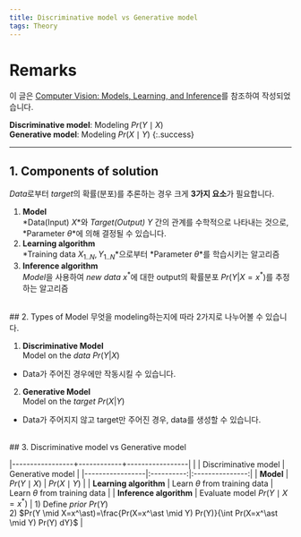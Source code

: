 ```yaml
---
title: Discriminative model vs Generative model
tags: Theory
---
```


# Remarks
이 글은 [Computer Vision: Models, Learning, and Inference](http://www.computervisionmodels.com/)를 참조하여 작성되었습니다.

**Discriminative model**: Modeling $Pr(Y \mid X)$ <br>**Generative model**: Modeling $Pr(X \mid Y)$
{:.success}

<!--more-->

---

## 1. Components of solution
*Data*로부터 *target*의 확률(분포)를 추론하는 경우 크게 **3가지 요소**가 필요합니다. <br>

1. **Model** <br>
*Data(Input) $X$*와 *Target(Output) $Y$* 간의 관계를 수학적으로 나타내는 것으로, *Parameter $\theta$*에 의해 결정될 수 있습니다.
2. **Learning algorithm** <br>
*Training data $X_{1..N}, Y_{1..N}$*으로부터 *Parameter $\theta$*를 학습시키는 알고리즘
3. **Inference algorithm** <br>
*Model*을 사용하여 *new data* $x^\ast$에 대한 output의 확률분포 $Pr(Y|X=x^\ast)$를 추정하는 알고리즘

<br>
## 2. Types of Model
무엇을 modeling하는지에 따라 2가지로 나누어볼 수 있습니다. <br>

1. **Discriminative Model** <br>
Model on the *data* $Pr(Y|X)$ <br>
- Data가 주어진 경우에만 작동시킬 수 있습니다.
2. **Generative Model** <br>
Model on the *target* $Pr(X|Y)$ <br>
- Data가 주어지지 않고 target만 주어진 경우, data를 생성할 수 있습니다.

<br>
## 3. Discriminative model vs Generative model

|-----------------+------------+-----------------|
|                 | Discriminative model | Generative model  |
|-----------------|:----------:|:---------------:|
| **Model**           | $Pr(Y \mid X)$ | $Pr(X \mid Y)$      |
| **Learning algorithm**  | Learn $\theta$ from training data | Learn $\theta$ from training data |
| **Inference algorithm**  | Evaluate model $Pr(Y \mid X=x^\ast)$         | 1) Define *prior* $Pr(Y)$ <br> 2) $Pr(Y \mid X=x^\ast)=\frac{Pr(X=x^\ast \mid Y) Pr(Y)}{\int Pr(X=x^\ast \mid Y) Pr(Y) dY}$  |
